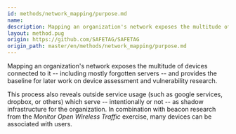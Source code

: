 ```yaml
---
id: methods/network_mapping/purpose.md
name: 
description: Mapping an organization's network exposes the multitude of devices connected to it -- including mostly forgotten servers -- and provides the baseline for later work on device assessment and vulnerability research.This process also...
layout: method.pug
origin: https://github.com/SAFETAG/SAFETAG
origin_path: master/en/methods/network_mapping/purpose.md
---
```

Mapping an organization's network exposes the multitude of devices connected to it -- including mostly forgotten servers -- and provides the baseline for later work on device assessment and vulnerability research.

This process also reveals outside service usage (such as google services, dropbox, or others) which serve -- intentionally or not -- as shadow infrastructure for the organization. In combination with beacon research from the *Monitor Open Wireless Traffic* exercise, many devices can be associated with users.


